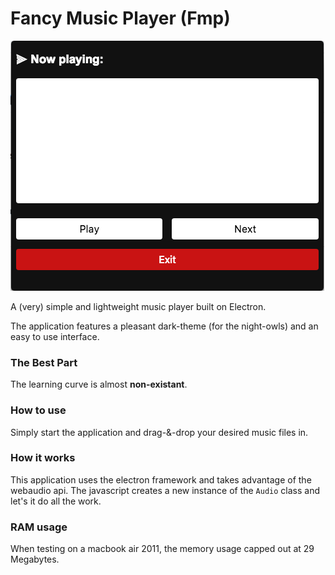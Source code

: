 # Fancy Music Player (Fmp)

![FMP screenshot](assets/images/Demo.png)

A (very) simple and lightweight music player built on Electron.

The application features a pleasant dark-theme (for the night-owls) and an easy to use interface.

### The Best Part
The learning curve is almost **non-existant**.

### How to use
Simply start the application and drag-&-drop your desired music files in.

### How it works
This application uses the electron framework and takes advantage of the webaudio api. The javascript creates a new instance of the `Audio` class and let's it do all the work.

### RAM usage
When testing on a macbook air 2011, the memory usage capped out at 29 Megabytes.
